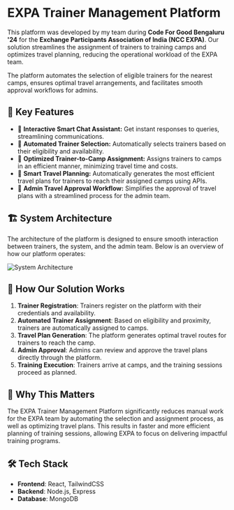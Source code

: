 # **EXPA Trainer Management Platform**

This platform was developed by my team during **Code For Good Bengaluru '24** for the **Exchange Participants Association of India (NCC EXPA)**. Our solution streamlines the assignment of trainers to training camps and optimizes travel planning, reducing the operational workload of the EXPA team.

The platform automates the selection of eligible trainers for the nearest camps, ensures optimal travel arrangements, and facilitates smooth approval workflows for admins.

## 🌟 **Key Features**

- 🔹 **Interactive Smart Chat Assistant:** Get instant responses to queries, streamlining communications.
- 🔹 **Automated Trainer Selection:** Automatically selects trainers based on their eligibility and availability.
- 🔹 **Optimized Trainer-to-Camp Assignment:** Assigns trainers to camps in an efficient manner, minimizing travel time and costs.
- 🔹 **Smart Travel Planning:** Automatically generates the most efficient travel plans for trainers to reach their assigned camps using APIs.
- 🔹 **Admin Travel Approval Workflow:** Simplifies the approval of travel plans with a streamlined process for the admin team.

## 🏗️ **System Architecture**

The architecture of the platform is designed to ensure smooth interaction between trainers, the system, and the admin team. Below is an overview of how our platform operates:

![System Architecture](https://github.com/user-attachments/assets/fa8bcb4c-ea23-4c4a-95b6-e6ba78697dd1)

## 🚀 **How Our Solution Works**

1. **Trainer Registration**: Trainers register on the platform with their credentials and availability.
2. **Automated Trainer Assignment**: Based on eligibility and proximity, trainers are automatically assigned to camps.
3. **Travel Plan Generation**: The platform generates optimal travel routes for trainers to reach the camp.
4. **Admin Approval**: Admins can review and approve the travel plans directly through the platform.
5. **Training Execution**: Trainers arrive at camps, and the training sessions proceed as planned.

## 🎯 **Why This Matters**

The EXPA Trainer Management Platform significantly reduces manual work for the EXPA team by automating the selection and assignment process, as well as optimizing travel plans. This results in faster and more efficient planning of training sessions, allowing EXPA to focus on delivering impactful training programs.

## 🛠️ **Tech Stack**

- **Frontend**: React, TailwindCSS
- **Backend**: Node.js, Express
- **Database**: MongoDB

